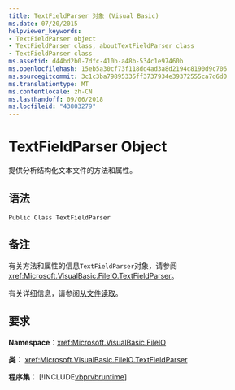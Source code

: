```yaml
---
title: TextFieldParser 对象 (Visual Basic)
ms.date: 07/20/2015
helpviewer_keywords:
- TextFieldParser object
- TextFieldParser class, aboutTextFieldParser class
- TextFieldParser class
ms.assetid: d44bd2b0-7dfc-410b-a48b-534c1e97460b
ms.openlocfilehash: 15eb5a30cf73f118dd4ad3a8d2194c8190d9c706
ms.sourcegitcommit: 3c1c3ba79895335ff3737934e39372555ca7d6d0
ms.translationtype: MT
ms.contentlocale: zh-CN
ms.lasthandoff: 09/06/2018
ms.locfileid: "43803279"
---
```

# <a name="textfieldparser-object"></a>TextFieldParser Object
提供分析结构化文本文件的方法和属性。  
  
## <a name="syntax"></a>语法  
  
```  
Public Class TextFieldParser  
```  
  
## <a name="remarks"></a>备注  
 有关方法和属性的信息`TextFieldParser`对象，请参阅<xref:Microsoft.VisualBasic.FileIO.TextFieldParser>。  
  
 有关详细信息，请参阅[从文件读取](../../../visual-basic/developing-apps/programming/drives-directories-files/reading-from-files.md)。  
  
## <a name="requirements"></a>要求  
 **Namespace**：<xref:Microsoft.VisualBasic.FileIO>  
  
 **类：** <xref:Microsoft.VisualBasic.FileIO.TextFieldParser>  
  
 **程序集：** [!INCLUDE[vbprvbruntime](~/includes/vbprvbruntime-md.md)]
